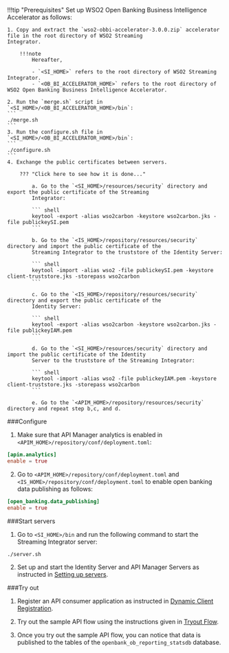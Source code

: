 !!!tip "Prerequisites"
    Set up WSO2 Open Banking Business Intelligence Accelerator as follows:
    
    1. Copy and extract the `wso2-obbi-accelerator-3.0.0.zip` accelerator file in the root directory of WSO2 Streaming 
    Integrator.
    
        !!!note
            Hereafter,
            
            - `<SI_HOME>` refers to the root directory of WSO2 Streaming Integrator.
            - `<OB_BI_ACCELERATOR_HOME>` refers to the root directory of WSO2 Open Banking Business Intelligence Accelerator.

    2. Run the `merge.sh` script in `<SI_HOME>/<OB_BI_ACCELERATOR_HOME>/bin`:
    ```
    ./merge.sh
    ```
    3. Run the configure.sh file in `<SI_HOME>/<OB_BI_ACCELERATOR_HOME>/bin`:
    ```
    ./configure.sh
    ```
    4. Exchange the public certificates between servers. 
        
        ??? "Click here to see how it is done..."
    
            a. Go to the `<SI_HOME>/resources/security` directory and export the public certificate of the Streaming 
            Integrator:
           
            ``` shell
            keytool -export -alias wso2carbon -keystore wso2carbon.jks -file publickeySI.pem
            ```
            
            b. Go to the `<IS_HOME>/repository/resources/security` directory and import the public certificate of the 
            Streaming Integrator to the truststore of the Identity Server:
            
            ``` shell
            keytool -import -alias wso2 -file publickeySI.pem -keystore client-truststore.jks -storepass wso2carbon
            ```
            
            c. Go to the `<IS_HOME>/repository/resources/security` directory and export the public certificate of the 
            Identity Server:
            
            ``` shell
            keytool -export -alias wso2carbon -keystore wso2carbon.jks -file publickeyIAM.pem
            ```
            
            d. Go to the `<SI_HOME>/resources/security` directory and import the public certificate of the Identity 
            Server to the truststore of the Streaming Integrator:
            
            ``` shell
            keytool -import -alias wso2 -file publickeyIAM.pem -keystore client-truststore.jks -storepass wso2carbon
            ```
            
            e. Go to the `<APIM_HOME>/repository/resources/security` directory and repeat step b,c, and d.

###Configure
1. Make sure that API Manager analytics is enabled in `<APIM_HOME>/repository/conf/deployment.toml`:
```toml
[apim.analytics]
enable = true
```
2. Go to `<APIM_HOME>/repository/conf/deployment.toml` and `<IS_HOME>/repository/conf/deployment.toml` to enable open banking data 
publishing as follows:
```toml
[open_banking.data_publishing]
enable = true
```

###Start servers
1. Go to `<SI_HOME>/bin` and run the following command to start the Streaming Integrator server:
```
./server.sh
```
2. Set up and start the Identity Server and API Manager Servers as instructed in [Setting up servers](set-up-accelerators.md).

###Try out
1. Register an API consumer application as instructed  in [Dynamic Client Registration](dynamic-client-registation.md). 

2. Try out the sample API flow using the instructions given in [Tryout Flow](try-out-flow.md).

3. Once you try out the sample API flow, you can notice that data is published to the tables of the 
`openbank_ob_reporting_statsdb` database. 